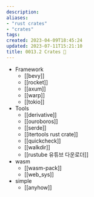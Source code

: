 ```yaml
---
description:
aliases: 
- "rust crates"
- "crates"
tags: 
created: 2023-04-09T18:45:24
updated: 2023-07-11T15:21:10
title: 0013.2 Crates 🦀
---
```

- Framework
	- [[bevy]]
	- [[rocket]]
	- [[axum]]
	- [[warp]]
	- [[tokio]]
- Tools
	- [[derivative]]
	- [[ouroboros]]
	- [[serde]]
	- [[itertools rust crate]]
	- [[quickcheck]]
	- [[walkdir]]
	- [[rustube 유튜브 다운로더]]
- wasm
	- [[wasm-pack]]
	- [[web_sys]]
- simple
	- [[anyhow]]
